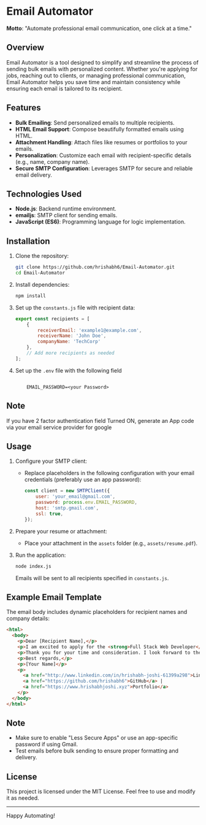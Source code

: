 # Email Automator

**Motto**: "Automate professional email communication, one click at a time."

## Overview
Email Automator is a tool designed to simplify and streamline the process of sending bulk emails with personalized content. Whether you're applying for jobs, reaching out to clients, or managing professional communication, Email Automator helps you save time and maintain consistency while ensuring each email is tailored to its recipient.

## Features
- **Bulk Emailing**: Send personalized emails to multiple recipients.
- **HTML Email Support**: Compose beautifully formatted emails using HTML.
- **Attachment Handling**: Attach files like resumes or portfolios to your emails.
- **Personalization**: Customize each email with recipient-specific details (e.g., name, company name).
- **Secure SMTP Configuration**: Leverages SMTP for secure and reliable email delivery.

## Technologies Used
- **Node.js**: Backend runtime environment.
- **emailjs**: SMTP client for sending emails.
- **JavaScript (ES6)**: Programming language for logic implementation.

## Installation
1. Clone the repository:
   ```bash
   git clone https://github.com/hrishabh6/Email-Automator.git
   cd Email-Automator
   ```
2. Install dependencies:
   ```bash
   npm install
   ```
3. Set up the `constants.js` file with recipient data:
   ```javascript
   export const recipients = [
       {
           receiverEmail: 'example1@example.com',
           receiverName: 'John Doe',
           companyName: 'TechCorp'
       },
       // Add more recipients as needed
   ];
   ```
3. Set up the `.env` file with the following field
   ```text
   
       EMAIL_PASSWORD=<your Password>
   
   ```

## Note 
If you have 2 factor authentication field Turned ON, generate an App code via your email service provider
for google

## Usage
1. Configure your SMTP client:
   - Replace placeholders in the following configuration with your email credentials (preferably use an app password):
     ```javascript
     const client = new SMTPClient({
         user: 'your_email@gmail.com',
         password: process.env.EMAIL_PASSWORD,
         host: 'smtp.gmail.com',
         ssl: true,
     });
     ```
2. Prepare your resume or attachment:
   - Place your attachment in the `assets` folder (e.g., `assets/resume.pdf`).

3. Run the application:
   ```bash
   node index.js
   ```
   Emails will be sent to all recipients specified in `constants.js`.

## Example Email Template
The email body includes dynamic placeholders for recipient names and company details:
```html
<html>
  <body>
    <p>Dear [Recipient Name],</p>
    <p>I am excited to apply for the <strong>Full Stack Web Developer</strong> role at <strong>[Company Name]</strong>. Attached is my resume for your review.</p>
    <p>Thank you for your time and consideration. I look forward to the opportunity to contribute to your team.</p>
    <p>Best regards,</p>
    <p>[Your Name]</p>
    <p>
      <a href="http://www.linkedin.com/in/hrishabh-joshi-61399a298">LinkedIn</a> |
      <a href="https://github.com/hrishabh6">GitHub</a> |
      <a href="https://www.hrishabhjoshi.xyz">Portfolio</a>
    </p>
  </body>
</html>
```

## Note
- Make sure to enable "Less Secure Apps" or use an app-specific password if using Gmail.
- Test emails before bulk sending to ensure proper formatting and delivery.

## License
This project is licensed under the MIT License. Feel free to use and modify it as needed.

---

Happy Automating!

